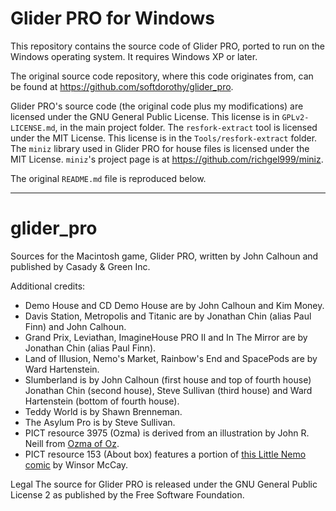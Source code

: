 # Glider PRO for Windows

This repository contains the source code of Glider PRO, ported to run
on the Windows operating system. It requires Windows XP or later.

The original source code repository, where this code originates from,
can be found at <https://github.com/softdorothy/glider_pro>.

Glider PRO's source code (the original code plus my modifications) are
licensed under the GNU General Public License. This license is in
`GPLv2-LICENSE.md`, in the main project folder. The `resfork-extract`
tool is licensed under the MIT License.  This license is in the
`Tools/resfork-extract` folder. The `miniz` library used in Glider PRO
for house files is licensed under the MIT License. `miniz`'s project
page is at <https://github.com/richgel999/miniz>.

The original `README.md` file is reproduced below.

---

# glider_pro
Sources for the Macintosh game, Glider PRO, written by John Calhoun and published by Casady &amp; Green Inc.

Additional credits:
* Demo House and CD Demo House are by John Calhoun and Kim Money.
* Davis Station, Metropolis and Titanic are by Jonathan Chin (alias Paul Finn) and John Calhoun.
* Grand Prix, Leviathan, ImagineHouse PRO II and In The Mirror are by Jonathan Chin (alias Paul Finn).
* Land of Illusion, Nemo's Market, Rainbow's End and SpacePods are by Ward Hartenstein.
* Slumberland is by John Calhoun (first house and top of fourth house) Jonathan Chin (second house), Steve Sullivan (third house) and Ward Hartenstein (bottom of fourth house).
* Teddy World is by Shawn Brenneman.
* The Asylum Pro is by Steve Sullivan.
* PICT resource 3975 (Ozma) is derived from an illustration by John R. Neill from [Ozma of Oz](https://www.gutenberg.org/files/33361/33361-h/33361-h.htm).
* PICT resource 153 (About box) features a portion of [this Little Nemo comic](http://www.comicstriplibrary.org/display/116) by Winsor McCay.

Legal
The source for Glider PRO is released under the GNU General Public License 2 as published by the Free Software Foundation.
